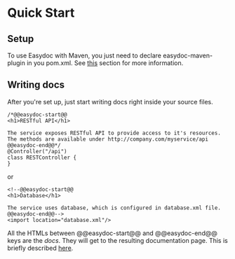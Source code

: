 Quick Start
===========

Setup
-----------

To use Easydoc with Maven, you just need to declare easydoc-maven-plugin in you pom.xml. 
See [this](http://weekens.github.com/easydoc#easydoc-maven) section for more information.

Writing docs
-----------

After you're set up, just start writing docs right inside your source files.

	/*@@easydoc-start@@
	<h1>RESTful API</h1>
	
	The service exposes RESTful API to provide access to it's resources.
	The methods are available under http://company.com/myservice/api
	@@easydoc-end@@*/
	@Controller("/api")
	class RESTController {
	}

or

	<!--@@easydoc-start@@
	<h1>Database</h1>
	
	The service uses database, which is configured in database.xml file. 
	@@easydoc-end@@-->
	<import location="database.xml"/>

All the HTMLs between @@easydoc-start@@ and @@easydoc-end@@ keys are the *docs*. They will get to the resulting
documentation page. This is briefly described [here](http://weekens.github.com/easydoc#easydoc-intro).